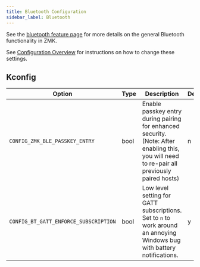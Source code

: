 ```yaml
---
title: Bluetooth Configuration
sidebar_label: Bluetooth
---
```


See the [bluetooth feature page](../features/bluetooth.md) for more details on the general Bluetooth functionality in ZMK.

See [Configuration Overview](index.md) for instructions on how to change these settings.

## Kconfig

| Option                                | Type | Description                                                                                                                                  | Default |
| ------------------------------------- | ---- | -------------------------------------------------------------------------------------------------------------------------------------------- | ------- |
| `CONFIG_ZMK_BLE_PASSKEY_ENTRY`        | bool | Enable passkey entry during pairing for enhanced security. (Note: After enabling this, you will need to re-pair all previously paired hosts) | n       |
| `CONFIG_BT_GATT_ENFORCE_SUBSCRIPTION` | bool | Low level setting for GATT subscriptions. Set to `n` to work around an annoying Windows bug with battery notifications.                      | y       |
